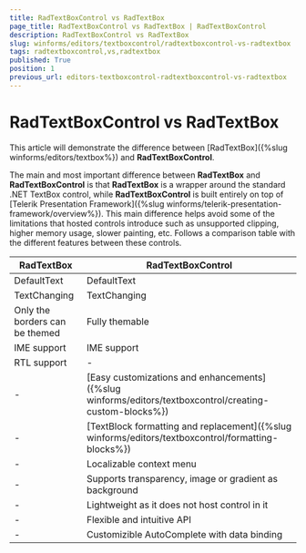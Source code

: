 ```yaml
---
title: RadTextBoxControl vs RadTextBox
page_title: RadTextBoxControl vs RadTextBox | RadTextBoxControl
description: RadTextBoxControl vs RadTextBox
slug: winforms/editors/textboxcontrol/radtextboxcontrol-vs-radtextbox
tags: radtextboxcontrol,vs,radtextbox
published: True
position: 1
previous_url: editors-textboxcontrol-radtextboxcontrol-vs-radtextbox
---
```


# RadTextBoxControl vs RadTextBox
 
This article will demonstrate the difference between [RadTextBox]({%slug winforms/editors/textbox%}) and __RadTextBoxControl__.

The main and most important difference between __RadTextBox__ and __RadTextBoxControl__ is that __RadTextBox__ is a wrapper around the standard .NET TextBox control, while __RadTextBoxControl__ is built entirely on top of [Telerik Presentation Framework]({%slug winforms/telerik-presentation-framework/overview%}). This main difference helps avoid some of the limitations that hosted controls introduce such as unsupported clipping, higher memory usage, slower painting, etc. Follows a comparison table with the different features between these controls.

| RadTextBox | RadTextBoxControl |
| ------ | ------ |
|DefaultText|DefaultText|
|TextChanging|TextChanging|
|Only the borders can be themed|Fully themable|
|IME support|IME support|
|RTL support|-|
|-|[Easy customizations and enhancements]({%slug winforms/editors/textboxcontrol/creating-custom-blocks%})|
|-|[TextBlock formatting and replacement]({%slug winforms/editors/textboxcontrol/formatting-blocks%})|
|-|Localizable context menu|
|-|Supports transparency, image or gradient as background|
|-|Lightweight as it does not host control in it|
|-|Flexible and intuitive API|
|-|Customizible AutoComplete with data binding|
